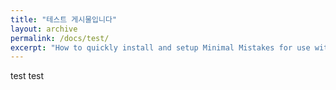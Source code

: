 ```yaml
---
title: "테스트 게시물입니다"
layout: archive
permalink: /docs/test/
excerpt: "How to quickly install and setup Minimal Mistakes for use with GitHub Pages."
---
```


test test

